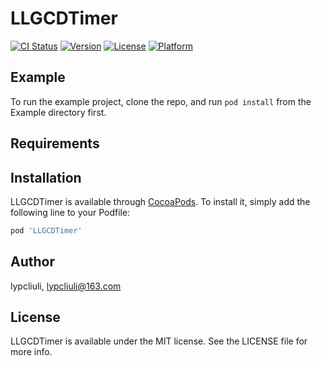 # LLGCDTimer

[![CI Status](http://img.shields.io/travis/lypcliuli/LLGCDTimer.svg?style=flat)](https://travis-ci.org/lypcliuli/LLGCDTimer)
[![Version](https://img.shields.io/cocoapods/v/LLGCDTimer.svg?style=flat)](http://cocoapods.org/pods/LLGCDTimer)
[![License](https://img.shields.io/cocoapods/l/LLGCDTimer.svg?style=flat)](http://cocoapods.org/pods/LLGCDTimer)
[![Platform](https://img.shields.io/cocoapods/p/LLGCDTimer.svg?style=flat)](http://cocoapods.org/pods/LLGCDTimer)

## Example

To run the example project, clone the repo, and run `pod install` from the Example directory first.

## Requirements

## Installation

LLGCDTimer is available through [CocoaPods](http://cocoapods.org). To install
it, simply add the following line to your Podfile:

```ruby
pod 'LLGCDTimer'
```

## Author

lypcliuli, lypcliuli@163.com

## License

LLGCDTimer is available under the MIT license. See the LICENSE file for more info.
